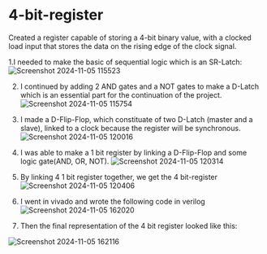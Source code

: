 # 4-bit-register

Created a register capable of storing a 4-bit binary value, with a clocked load input that stores the data on the rising edge of the clock signal.

1.I needed to make the basic of sequential logic which is an SR-Latch:
![Screenshot 2024-11-05 115523](https://github.com/user-attachments/assets/592ece20-4056-4032-87fc-fe7ca01fe990)

2. I continued by adding 2 AND gates and a NOT gates to make a D-Latch which is an essential part for the continuation of the project.
![Screenshot 2024-11-05 115754](https://github.com/user-attachments/assets/4c749d84-6fad-4939-935d-07b54028a4db)

3. I made a D-Flip-Flop, which  constituate of two D-Latch (master and a slave), linked to a clock because the register will be synchronous. 
![Screenshot 2024-11-05 120016](https://github.com/user-attachments/assets/3bee2756-a703-4d1f-a2af-f5d325060683)

4. I was able to make a 1 bit register by linking a D-Flip-Flop and some logic gate(AND, OR, NOT). 
![Screenshot 2024-11-05 120314](https://github.com/user-attachments/assets/bc9bda91-9345-4716-af53-06affbf03907)

5. By linking 4 1 bit register together, we get the 4 bit-register
![Screenshot 2024-11-05 120406](https://github.com/user-attachments/assets/17935048-9bbf-4b13-838d-c446827afe75)

6. I went in vivado and wrote the following code in verilog
![Screenshot 2024-11-05 162020](https://github.com/user-attachments/assets/51b6f190-129b-4dff-bb86-df5b99dad536)

7. Then the final representation of the 4 bit register looked like this:

![Screenshot 2024-11-05 162116](https://github.com/user-attachments/assets/709c7a21-fbe7-4660-8328-fd6b50f8a607)

